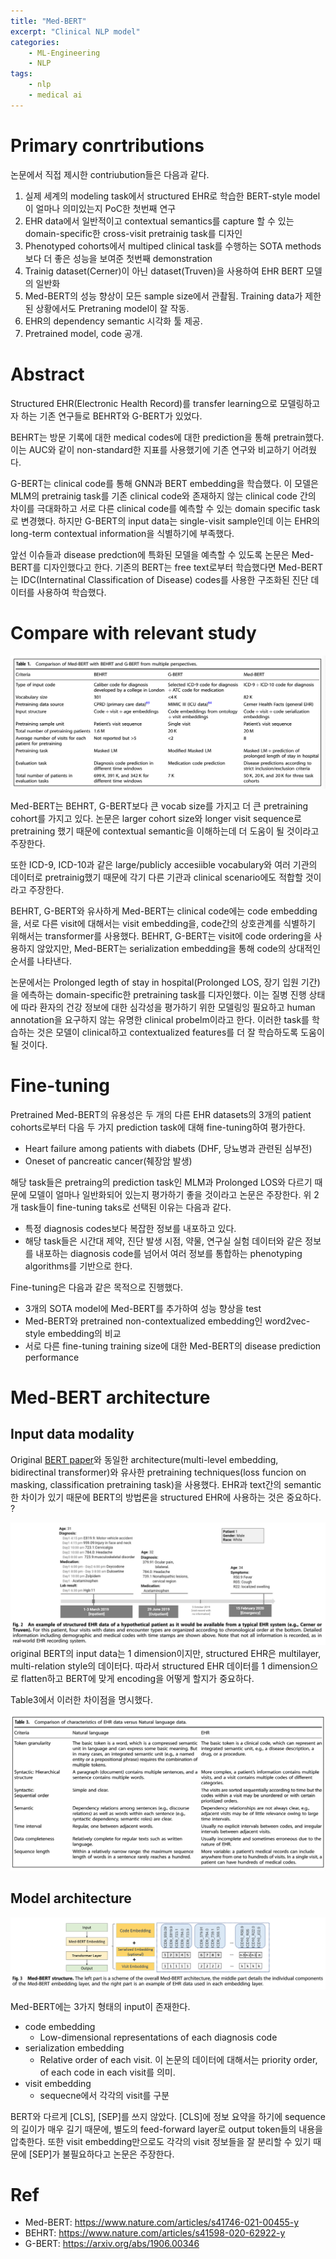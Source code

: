 ```yaml
---
title: "Med-BERT"
excerpt: "Clinical NLP model"
categories:
    - ML-Engineering
    - NLP
tags:
    - nlp
    - medical ai
---
```


# Primary conrtributions

논문에서 직접 제시한 contriubution들은 다음과 같다.
1. 실제 세계의 modeling task에서 structured EHR로 학습한 BERT-style model이 얼마나 의미있는지 PoC한 첫번째 연구
2. EHR data에서 일반적이고 contextual semantics를 capture 할 수 있는 domain-specific한 cross-visit pretrainig task를 디자인
3. Phenotyped cohorts에서 multiped clinical task를 수행하는 SOTA methods보다 더 좋은 성능을 보여준 첫번째 demonstration
4. Trainig dataset(Cerner)이 아닌 dataset(Truven)을 사용하여 EHR BERT 모델의 일반화 
5. Med-BERT의 성능 향상이 모든 sample size에서 관촬됨. Training data가 제한된 상황에서도 Pretraning model이 잘 작동.
6. EHR의 dependency semantic 시각화 툴 제공.
7. Pretrained model, code 공개.


# Abstract
Structured EHR(Electronic Health Record)를 transfer learning으로 모델링하고자 하는 기존 연구들로 BEHRT와 G-BERT가 있었다.

BEHRT는 방문 기록에 대한 medical codes에 대한 prediction을 통해 pretrain했다. 이는 AUC와 같이 non-standard한 지표를 사용했기에 기존 연구와 비교하기 어려웠다. 

G-BERT는 clinical code를 통해 GNN과 BERT embedding을 학습했다. 이 모델은 MLM의 pretrainig task를 기존 clinical code와 존재하지 않는 clinical code 간의 차이를 극대화하고 서로 다른 clinical code를 예측할 수 있는 domain specific task로 변경했다. 하지만 G-BERT의 input data는 single-visit sample인데 이는 EHR의 long-term contextual information을 식별하기에 부족했다.

앞선 이슈들과 disease predction에 특화된 모델을 예측할 수 있도록 논문은 Med-BERT를 디자인했다고 한다. 기존의 BERT는 free text로부터 학습했다면 Med-BERT는 IDC(Internatinal Classification of Disease) codes를 사용한 구조화된 진단 데이터를 사용하여 학습했다. 

# Compare with relevant study
![](/assets/images/Med-BERT/20220517112753.png)  

Med-BERT는 BEHRT, G-BERT보다 큰 vocab size를 가지고 더 큰 pretraining cohort를 가지고 있다. 논문은 larger cohort size와 longer visit sequence로 pretraining 했기 때문에 contextual semantic을 이해하는데 더 도움이 될 것이라고 주장한다.

또한 ICD-9, ICD-10과 같은 large/publicly accesiible vocabulary와 여러 기관의 데이터로 pretrainig했기 때문에 각기 다른 기관과 clinical scenario에도 적합할 것이라고 주장한다. 

BEHRT, G-BERT와 유사하게 Med-BERT는 clinical code에는 code embedding을, 서로 다른 visit에 대해서는 visit embedding을, code간의 상호관계를 식별하기 위해서는 transformer를 사용했다. BEHRT, G-BERT는 visit에 code ordering을 사용하지 않았지만, Med-BERT는 serialization embedding을 통해 code의 상대적인 순서를 나타낸다. 

논문에서는 Prolonged legth of stay in hospital(Prolonged LOS, 장기 입원 기간)을 에측하는 domain-specific한 pretraining task를 디자인했다. 이는 질병 진행 상태에 따라 환자의 건강 정보에 대한 심각성을 평가하기 위한 모델링잉 필요하고 human annotation을 요구하지 않는 유명한 clinical probelm이라고 한다. 이러한 task를 학습하는 것은 모델이 clinical하고 contextualized features를 더 잘 학습하도록 도움이 될 것이다.

# Fine-tuning
Pretrained Med-BERT의 유용성은 두 개의 다른 EHR datasets의 3개의 patient cohorts로부터 다음 두 가지 prediction task에 대해 fine-tuning하여 평가한다.
- Heart failure among patients with diabets (DHF, 당뇨병과 관련된 심부전)
- Oneset of pancreatic cancer(췌장암 발생)

해당 task들은 pretraing의 prediction task인 MLM과 Prolonged LOS와 다르기 때문에 모델이 얼마나 일반화되어 있는지 평가하기 좋을 것이라고 논문은 주장한다. 위 2개 task들이 fine-tuning taks로 선택된 이유는 다음과 같다.
- 특정 diagnosis codes보다 복잡한 정보를 내포하고 있다.
- 해당 task들은 시간대 제약, 진단 발생 시점, 약물, 연구실 실험 데이터와 같은 정보를 내포하는  diagnosis code를 넘어서 여러 정보를 통합하는 phenotyping algorithms를 기반으로 한다.

Fine-tuning은 다음과 같은 목적으로 진행했다.
- 3개의 SOTA model에 Med-BERT를 추가하여 성능 향상을 test
- Med-BERT와 pretrained non-contextualized embedding인 word2vec-style embedding의 비교
- 서로 다른 fine-tuning training size에 대한 Med-BERT의 disease prediction performance

# Med-BERT architecture
## Input data modality
Original [BERT paper](https://arxiv.org/abs/1810.04805)와 동일한 architecture(multi-level embedding, bidirectinal transformer)와 유사한 pretraining techniques(loss funcion on masking, classification pretraining task)을 사용했다. EHR과 text간의 semantic한 차이가 있기 때문에 BERT의 방법론을 structured EHR에 사용하는 것은 중요하다. ?

![](/assets/images/Med-BERT/20220517135319.png)  
original BERT의 input data는 1 dimension이지만, structured EHR은 multilayer, multi-relation style의 데이터다. 따라서 structured EHR 데이터를 1 dimension으로 flatten하고 BERT에 맞게 encoding을 어떻게 할지가 중요하다.

Table3에서 이러한 차이점을 명시했다. 

![](/assets/images/Med-BERT/20220517135430.png)  

## Model architecture

![](/assets/images/20220517135639.png)  

Med-BERT에는 3가지 형태의 input이 존재한다.
- code embedding
  - Low-dimensional representations of each diagnosis code
- serialization embedding
  - Relative order of each visit. 이 논문의 데이터에 대해서는 priority order, of each code in each visit를 의미.
- visit embedding
  - sequecne에서 각각의 visit를 구분

BERT와 다르게 [CLS], [SEP]를 쓰지 않았다. [CLS]에 정보 요약을 하기에 sequence의 길이가 매우 길기 때문에, 별도의 feed-forward layer로 output token들의 내용을 압축한다. 또한 visit embedding만으로도 각각의 visit 정보들을 잘 분리할 수 있기 때문에 [SEP]가 불필요하다고 논문은 주장한다. 
# Ref
- Med-BERT: https://www.nature.com/articles/s41746-021-00455-y
- BEHRT: https://www.nature.com/articles/s41598-020-62922-y
- G-BERT: https://arxiv.org/abs/1906.00346